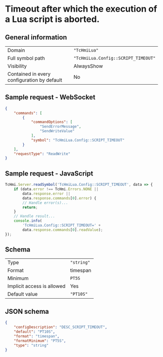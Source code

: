 # Timeout after which the execution of a Lua script is aborted.

## General information

|  |  |
| - | - |
| Domain | `"TcHmiLua"` |
| Full symbol path | `"TcHmiLua.Config::SCRIPT_TIMEOUT"` |
| Visibility | AlwaysShow |
| Contained in every configuration by default | No |

## Sample request - WebSocket

```json
{
    "commands": [
        {
            "commandOptions": [
                "SendErrorMessage",
                "SendWriteValue"
            ],
            "symbol": "TcHmiLua.Config::SCRIPT_TIMEOUT"
        }
    ],
    "requestType": "ReadWrite"
}
```

## Sample request - JavaScript

```javascript
TcHmi.Server.readSymbol('TcHmiLua.Config::SCRIPT_TIMEOUT', data => {
    if (data.error !== TcHmi.Errors.NONE ||
        data.response.error ||
        data.response.commands[0].error) {
        // Handle error(s)...
        return;
    }
    // Handle result...
    console.info(
        'TcHmiLua.Config::SCRIPT_TIMEOUT=' +
        data.response.commands[0].readValue);
});
```

## Schema

|  |  |
| - | - |
| Type | `"string"` |
| Format | timespan |
| Minimum | `PT5S` |
| Implicit access is allowed | Yes |
| Default value | `"PT10S"` |

## JSON schema

```json
{
    "configDescription": "DESC_SCRIPT_TIMEOUT",
    "default": "PT10S",
    "format": "timespan",
    "formatMinimum": "PT5S",
    "type": "string"
}
```
